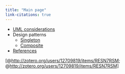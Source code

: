 ```yaml
---
title: "Main page"
link-citations: true
---
```


- [UML considerations](uml-considerations.html)
- Design patterns
    - [Singleton](singleton.html)
    - [Composite](composite.html)
- [References](references.html)

[@http://zotero.org/users/12709819/items/RESN7RSM; @http://zotero.org/users/12709819/items/RESN7RSM]
